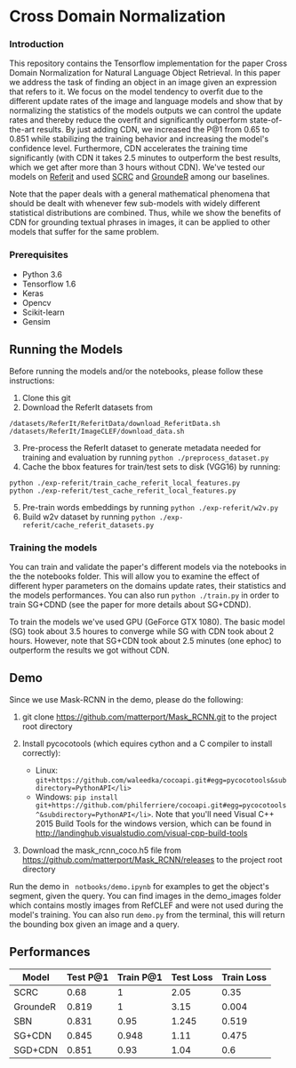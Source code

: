 # Cross Domain Normalization

### Introduction
This repository contains the Tensorflow implementation for the paper Cross Domain Normalization for Natural Language Object Retrieval. In this paper we address the task of finding an object in an image given an expression that refers to it. We focus on the model tendency to overfit due to the different update rates of the image and language models and show that by normalizing the statistics of the models outputs we can control the update rates and thereby reduce the overfit and significantly outperform state-of-the-art results. By just adding CDN, we increased the P@1 from 0.65 to 0.851 while stabilizing the training behavior and increasing the model's confidence level. Furthermore, CDN accelerates the training time significantly (with CDN it takes 2.5 minutes to outperform the best results, which we get after more than 3 hours without CDN).  We've tested our models on [Referit](http://tamaraberg.com/papers/referit.pdf) and used [SCRC](https://github.com/ronghanghu/natural-language-object-retrieval) and [GroundeR](https://github.com/kanchen-usc/GroundeR) among our baselines.

Note that the paper deals with a general mathematical phenomena that should be dealt with whenever few sub-models with widely different statistical distributions are combined. Thus, while we show the benefits of CDN for grounding textual phrases in images, it can be applied to other models that suffer for the same problem.

### Prerequisites
<ul>
<li> Python 3.6
<li> Tensorflow 1.6
<li> Keras
<li> Opencv
<li> Scikit-learn
<li> Gensim
</ul>

## Running the Models
Before running the models and/or the notebooks, please follow these instructions:

1. Clone this git 
2. Download the ReferIt datasets from 
```
/datasets/ReferIt/ReferitData/download_ReferitData.sh
/datasets/ReferIt/ImageCLEF/download_data.sh
```
3. Pre-process the ReferIt dataset to generate metadata needed for training and evaluation by running ```python ./preprocess_dataset.py```
4. Cache the bbox features for train/test sets to disk (VGG16) by running: 
```
python ./exp-referit/train_cache_referit_local_features.py
python ./exp-referit/test_cache_referit_local_features.py
```
5. Pre-train words embeddings by running ```python ./exp-referit/w2v.py```
6. Build w2v dataset by running ```python ./exp-referit/cache_referit_datasets.py```

### Training the models

You can train and validate the paper's different models via the notebooks in the the notebooks folder. This will allow you to examine the effect of different hyper parameters on the domains update rates, their statistics and the models performances.
You can also run ```python ./train.py``` in order to train SG+CDND (see the paper for more details about SG+CDND).

To train the models we've used GPU (GeForce GTX 1080). The basic model (SG) took about 3.5 houres to converge while SG with CDN took about 2 hours. However, note that SG+CDN took about 2.5 minutes (one ephoc) to outperform the results we got without CDN. 

## Demo
Since we use Mask-RCNN in the demo, please do the following:

1. git clone https://github.com/matterport/Mask_RCNN.git to the project root directory
2. Install pycocotools (which equires cython and a C compiler to install correctly):
    * Linux: ```git+https://github.com/waleedka/cocoapi.git#egg=pycocotools&subdirectory=PythonAPI</li>```
    * Windows: ```pip install    git+https://github.com/philferriere/cocoapi.git#egg=pycocotools^&subdirectory=PythonAPI</li>```.
    Note that you'll need Visual C++ 2015 Build Tools for the windows version, which can be found in              http://landinghub.visualstudio.com/visual-cpp-build-tools

3. Download the mask_rcnn_coco.h5 file from  https://github.com/matterport/Mask_RCNN/releases to the project root directory


Run the demo in ``` notbooks/demo.ipynb``` for examples to get the object's segment, given the query. You can find images in the demo_images folder which contains mostly images from RefCLEF and were not used during the model's training. You can also run ```demo.py``` from the terminal, this will return the bounding box given an image and a query. 

## Performances

Model |Test P@1|Train P@1|Test Loss|Train Loss 
------|--------|---------|---------|-----------
SCRC|0.68|1|2.05|0.35
GroundeR|0.819|1|3.15|0.004
SBN|0.831| 0.95|1.245|0.519
SG+CDN|0.845|0.948|1.11|0.475
SGD+CDN|0.851|0.93|1.04|0.6
